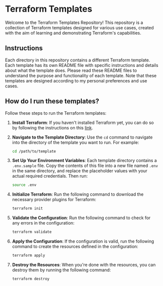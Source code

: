 # Terraform Templates

Welcome to the Terraform Templates Repository! This repository is a collection of Terraform templates designed for various use cases, created with the aim of learning and demonstrating Terraform's capabilities.

## Instructions

Each directory in this repository contains a different Terraform template. Each template has its own README file with specific instructions and details about what the template does. Please read these README files to understand the purpose and functionality of each template. Note that these templates are designed according to my personal preferences and use cases.

## How do I run these templates?

Follow these steps to run the Terraform templates:

1. **Install Terraform**: If you haven't installed Terraform yet, you can do so by following the instructions on this [link](https://developer.hashicorp.com/terraform/install).

2. **Navigate to the Template Directory**: Use the `cd` command to navigate into the directory of the template you want to run. For example:

    ```bash
    cd /path/to/template
    ```

3. **Set Up Your Environment Variables**: Each template directory contains a `.env.sample` file. Copy the contents of this file into a new file named `.env` in the same directory, and replace the placeholder values with your actual required credentials. Then run:
    ```bash
    source .env
    ```
4. **Initialize Terraform**: Run the following command to download the necessary provider plugins for Terraform:

    ```bash
    terraform init
    ```

5. **Validate the Configuration**: Run the following command to check for any errors in the configuration:

    ```bash
    terraform validate
    ```

6. **Apply the Configuration**: If the configuration is valid, run the following command to create the resources defined in the configuration:

    ```bash
    terraform apply
    ```

7. **Destroy the Resources**: When you're done with the resources, you can destroy them by running the following command:

    ```bash
    terraform destroy
    ```
